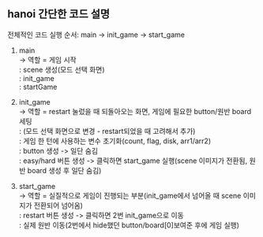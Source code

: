 ## hanoi 간단한 코드 설명

전체적인 코드 실행 순서: main -> init_game -> start_game

1. main  
-> 역할 = 게임 시작  
: scene 생성(모드 선택 화면)  
: init_game  
: startGame  

2. init_game  
-> 역할 = restart 눌렀을 때 되돌아오는 화면, 게임에 필요한 button/원반 board 세팅    
: (모드 선택 화면으로 변경 - restart되었을 때 고려해서 추가)  
: 게임 한 턴에 사용하는 변수 초기화(count, flag, disk, arr1/arr2)  
: button 생성 -> 일단 숨김  
: easy/hard 버튼 생성 -> 클릭하면 start_game 실행(scene 이미지가 전환됨, 원반 board 생성 후 일단 숨김)  

3. start_game  
-> 역할 = 실질적으로 게임이 진행되는 부분(init_game에서 넘어올 때 scene 이미지가 전환되어 넘어옴)     
: restart 버튼 생성 -> 클릭하면 2번 init_game으로 이동  
: 실제 원반 이동(2번에서 hide했던 button/board[0]보여준 후에 게임 실행)  
